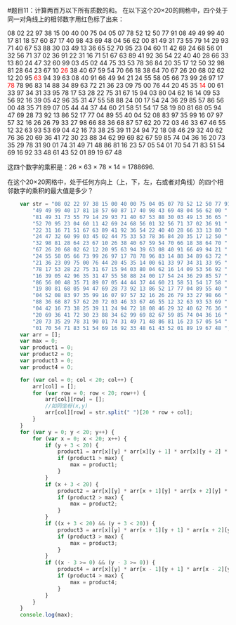 #题目11：计算两百万以下所有质数的和。
在以下这个20×20的网格中，四个处于同一对角线上的相邻数字用红色标了出来：
 
 08 02 22 97 38 15 00 40 00 75 04 05 07 78 52 12 50 77 91 08
 49 49 99 40 17 81 18 57 60 87 17 40 98 43 69 48 04 56 62 00
 81 49 31 73 55 79 14 29 93 71 40 67 53 88 30 03 49 13 36 65
 52 70 95 23 04 60 11 42 69 24 68 56 01 32 56 71 37 02 36 91
 22 31 16 71 51 67 63 89 41 92 36 54 22 40 40 28 66 33 13 80
 24 47 32 60 99 03 45 02 44 75 33 53 78 36 84 20 35 17 12 50
 32 98 81 28 64 23 67 10 <font color=red>26</font> 38 40 67 59 54 70 66 18 38 64 70
 67 26 20 68 02 62 12 20 95 <font color=red>63</font> 94 39 63 08 40 91 66 49 94 21
 24 55 58 05 66 73 99 26 97 17 <font color=red>78</font> 78 96 83 14 88 34 89 63 72
 21 36 23 09 75 00 76 44 20 45 35 <font color=red>14</font> 00 61 33 97 34 31 33 95
 78 17 53 28 22 75 31 67 15 94 03 80 04 62 16 14 09 53 56 92
 16 39 05 42 96 35 31 47 55 58 88 24 00 17 54 24 36 29 85 57
 86 56 00 48 35 71 89 07 05 44 44 37 44 60 21 58 51 54 17 58
 19 80 81 68 05 94 47 69 28 73 92 13 86 52 17 77 04 89 55 40
 04 52 08 83 97 35 99 16 07 97 57 32 16 26 26 79 33 27 98 66
 88 36 68 87 57 62 20 72 03 46 33 67 46 55 12 32 63 93 53 69
 04 42 16 73 38 25 39 11 24 94 72 18 08 46 29 32 40 62 76 36
 20 69 36 41 72 30 23 88 34 62 99 69 82 67 59 85 74 04 36 16
 20 73 35 29 78 31 90 01 74 31 49 71 48 86 81 16 23 57 05 54
 01 70 54 71 83 51 54 69 16 92 33 48 61 43 52 01 89 19 67 48
 
 这四个数字的乘积是：26 × 63 × 78 × 14 = 1788696.
 
 在这个20×20网格中，处于任何方向上（上，下，左，右或者对角线）的四个相邻数字的乘积的最大值是多少？
```javascript
    var str = "08 02 22 97 38 15 00 40 00 75 04 05 07 78 52 12 50 77 91 08 " +
        "49 49 99 40 17 81 18 57 60 87 17 40 98 43 69 48 04 56 62 00 " +
        "81 49 31 73 55 79 14 29 93 71 40 67 53 88 30 03 49 13 36 65 " +
        "52 70 95 23 04 60 11 42 69 24 68 56 01 32 56 71 37 02 36 91 " +
        "22 31 16 71 51 67 63 89 41 92 36 54 22 40 40 28 66 33 13 80 " +
        "24 47 32 60 99 03 45 02 44 75 33 53 78 36 84 20 35 17 12 50 " +
        "32 98 81 28 64 23 67 10 26 38 40 67 59 54 70 66 18 38 64 70 " +
        "67 26 20 68 02 62 12 20 95 63 94 39 63 08 40 91 66 49 94 21 " +
        "24 55 58 05 66 73 99 26 97 17 78 78 96 83 14 88 34 89 63 72 " +
        "21 36 23 09 75 00 76 44 20 45 35 14 00 61 33 97 34 31 33 95 " +
        "78 17 53 28 22 75 31 67 15 94 03 80 04 62 16 14 09 53 56 92 " +
        "16 39 05 42 96 35 31 47 55 58 88 24 00 17 54 24 36 29 85 57 " +
        "86 56 00 48 35 71 89 07 05 44 44 37 44 60 21 58 51 54 17 58 " +
        "19 80 81 68 05 94 47 69 28 73 92 13 86 52 17 77 04 89 55 40 " +
        "04 52 08 83 97 35 99 16 07 97 57 32 16 26 26 79 33 27 98 66 " +
        "88 36 68 87 57 62 20 72 03 46 33 67 46 55 12 32 63 93 53 69 " +
        "04 42 16 73 38 25 39 11 24 94 72 18 08 46 29 32 40 62 76 36 " +
        "20 69 36 41 72 30 23 88 34 62 99 69 82 67 59 85 74 04 36 16 " +
        "20 73 35 29 78 31 90 01 74 31 49 71 48 86 81 16 23 57 05 54 " +
        "01 70 54 71 83 51 54 69 16 92 33 48 61 43 52 01 89 19 67 48 ";
    var arr = [];
    var max = 0;
    var product1 = 0;
    var product2 = 0;
    var product3 = 0;
    var product4 = 0;

    for (var col = 0; col < 20; col++) {
        arr[col] = [];
        for (var row = 0; row < 20; row++) {
            arr[col][row] = [];
            //如同坐标(x,y)
            arr[col][row] = str.split(" ")[20 * row + col];
        }
    }
    for (var y = 0; y < 20; y++) {
        for (var x = 0; x < 20; x++) {
            if (y + 3 < 20) {
                product1 = arr[x][y] * arr[x][y + 1] * arr[x][y + 2] * arr[x][y + 3];
                if (product1 > max) {
                    max = product1;
                }
            }
            if (x + 3 < 20) {
                product2 = arr[x][y] * arr[x + 1][y] * arr[x + 2][y] * arr[x + 3][y];
                if (product2 > max) {
                    max = product2;
                }
            }
            if ((x + 3 < 20) && (y + 3 < 20)) {
                product3 = arr[x][y] * arr[x + 1][y + 1] * arr[x + 2][y + 2] * arr[x + 3][y + 3];
                if (product3 > max) {
                    max = product3;
                }
            }
            if ((x - 3 >= 0) && (y - 3 >= 0)) {
                product4 = arr[x][y] * arr[x - 1][y + 1] * arr[x - 2][y + 2] * arr[x - 3][y + 3];
                if (product4 > max) {
                    max = product4;
                }
            }
        }
    }
    console.log(max);
```